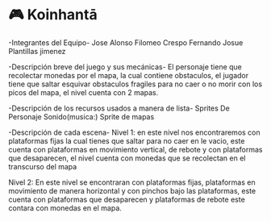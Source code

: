 # 🎮 Koinhantā

-Integrantes del Equipo-
Jose Alonso Filomeo Crespo
Fernando Josue Plantillas jimenez


-Descripción breve del juego y sus mecánicas-
El personaje tiene que recolectar monedas por el mapa, la cual contiene obstaculos, el jugador tiene que saltar esquivar obstaculos fragiles para no caer o no morir
con los picos del mapa, el nivel cuenta con 2 mapas.


-Descripción de los recursos usados a manera de lista-
Sprites De Personaje
Sonido(musica:)
Sprite de mapas


-Descripción de cada escena-
Nivel 1: en este nivel nos encontraremos con plataformas fijas la cual tienes que saltar para no caer en le vacio, este cuenta con plataformas en movimiento vertical, de rebote y con plataformas que desaparecen,
el nivel cuenta con monedas que se recolectan en el transcurso del mapa

Nivel 2: En este nivel se encontraran con plataformas fijas, plataformas en movimiento de manera horizontal y con pinchos bajo las plataformas, este cuenta con plataformas que desaparecen y plataformas de rebote este contara con monedas
en el mapa.

